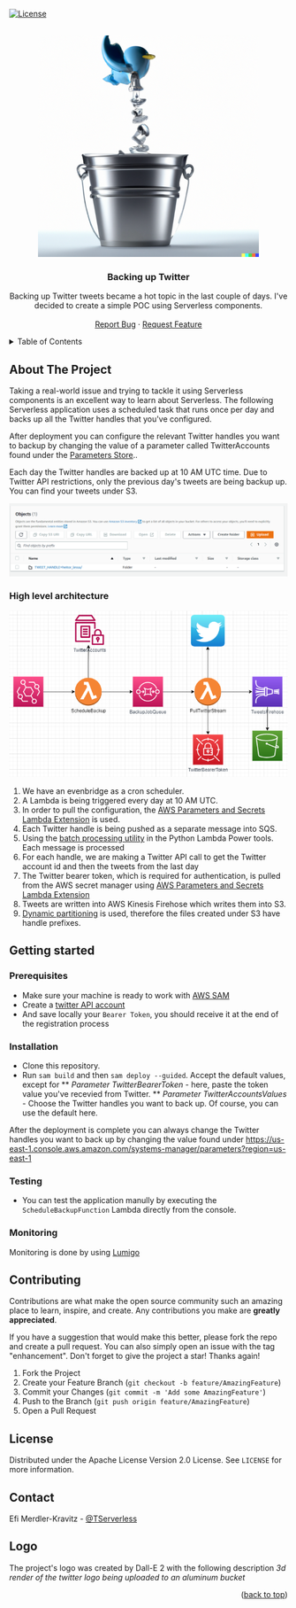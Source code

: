 [![License](https://img.shields.io/badge/License-Apache_2.0-blue.svg)](https://opensource.org/licenses/Apache-2.0)

<!-- PROJECT LOGO -->
<br />
<div align="center">
    <img src="images/logo.png" alt="The following logo was created by Dall-E 2 with the following description _3d render of the twitter logo being uploaded to an aluminum bucket_">

<h3 align="center">Backing up Twitter</h3>

  <p align="center">
    Backing up Twitter tweets became a hot topic in the last couple of days. I've decided to create a simple POC using Serverless components.
    <br />
    <br />
    <a href="https://github.com/aws-hebrew-book/backup-twitter/issues">Report Bug</a>
    ·
    <a href="https://github.com/aws-hebrew-book/backup-twitter/issues">Request Feature</a>
  </p>
</div>


<!-- TABLE OF CONTENTS -->
<details>
  <summary>Table of Contents</summary>
  <ol>
    <li>
      <a href="#about-the-project">About The Project</a>
      <ul>
        <li><a href="#high-level-architecture">High level architecture</a></li>
      </ul>
    </li>
    <li>
      <a href="#getting-started">Getting Started</a>
      <ul>
        <li><a href="#prerequisites">Prerequisites</a></li>
        <li><a href="#installation">Installation</a></li>
        <li><a href="#testing">Testing</a></li>
        <li><a href="#monitoring">Monitoring</a></li>
      </ul>
    </li>
    <li><a href="#contributing">Contributing</a></li>
    <li><a href="#license">License</a></li>
    <li><a href="#contact">Contact</a></li>
    <li><a href="#logo">Logo</a></li>
  </ol>
</details>

## About The Project
Taking a real-world issue and trying to tackle it using Serverless components is an excellent way to learn about Serverless. The following Serverless application uses a scheduled task that runs once per day and backs up all the Twitter handles that you've configured.

After deployment you can configure the relevant Twitter handles you want to backup by changing the value of a parameter called TwitterAccounts found under the [Parameters Store](https://us-east-1.console.aws.amazon.com/systems-manager/parameters?region=us-east-1)..

Each day the Twitter handles are backed up at 10 AM UTC time. Due to Twitter API restrictions, only the previous day's tweets are being backup up. You can find your tweets under S3.

<div align="center">
    <img src="images/s3-bucket.png" alt="Tweets under S3">
</div>

### High level architecture

<div align="center">
    <img src="images/twitter-backup.png" alt="Architecture diagram">
</div>

1. We have an evenbridge as a cron scheduler.
2. A Lambda is being triggered every day at 10 AM UTC.
3. In order to pull the configuration, the [AWS Parameters and Secrets Lambda Extension](https://docs.aws.amazon.com/systems-manager/latest/userguide/ps-integration-lambda-extensions.html) is used.
4. Each Twitter handle is being pushed as a separate message into SQS.
5. Using the [batch processing utility](https://awslabs.github.io/aws-lambda-powertools-python/2.1.0/utilities/batch/) in the Python Lambda Power tools. Each message is processed
6. For each handle, we are making a Twitter API call to get the Twitter account id and then the tweets from the last day
7. The Twitter bearer token, which is required for authentication, is pulled from the AWS secret manager using [AWS Parameters and Secrets Lambda Extension](https://docs.aws.amazon.com/secretsmanager/latest/userguide/retrieving-secrets_lambda.html)
8. Tweets are written into AWS Kinesis Firehose which writes them into S3. 
9. [Dynamic partitioning](https://docs.aws.amazon.com/firehose/latest/dev/dynamic-partitioning.html) is used, therefore the files created under S3 have handle prefixes.


## Getting started
### Prerequisites
* Make sure your machine is ready to work with [AWS SAM](https://aws.amazon.com/serverless/sam/)
* Create a [twitter API account](https://developer.twitter.com/en/docs/twitter-api/getting-started/getting-access-to-the-twitter-api)
* And save locally your `Bearer Token`, you should receive it at the end of the registration process

### Installation
* Clone this repository.
* Run `sam build` and then `sam deploy --guided`. Accept the default values, except for 
** _Parameter TwitterBearerToken_ - here, paste the token value you've recevied from Twitter. 
** _Parameter TwitterAccountsValues_ - Choose the Twitter handles you want to back up. Of course, you can use the default here.

After the deployment is complete you can always change the Twitter handles you want to back up by changing the value found under https://us-east-1.console.aws.amazon.com/systems-manager/parameters?region=us-east-1

### Testing
* You can test the application manully by executing the `ScheduleBackupFunction` Lambda directly from the console.

### Monitoring
Monitoring is done by using [Lumigo](https://platform.lumigo.io/auth/signup)

## Contributing

Contributions are what make the open source community such an amazing place to learn, inspire, and create. Any contributions you make are **greatly appreciated**.

If you have a suggestion that would make this better, please fork the repo and create a pull request. You can also simply open an issue with the tag "enhancement".
Don't forget to give the project a star! Thanks again!

1. Fork the Project
2. Create your Feature Branch (`git checkout -b feature/AmazingFeature`)
3. Commit your Changes (`git commit -m 'Add some AmazingFeature'`)
4. Push to the Branch (`git push origin feature/AmazingFeature`)
5. Open a Pull Request


<!-- LICENSE -->
## License

Distributed under the Apache License Version 2.0 License. See `LICENSE` for more information.

<!-- CONTACT -->
## Contact

Efi Merdler-Kravitz - [@TServerless](https://twitter.com/TServerless)



## Logo
The project's logo was created by Dall-E 2 with the following description _3d render of the twitter logo being uploaded to an aluminum bucket_


<p align="right">(<a href="#readme-top">back to top</a>)</p>
